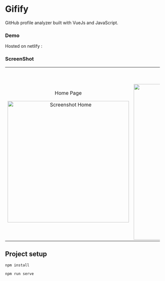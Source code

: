 # Gifify
GitHub profile analyzer built with VueJs and JavaScript.

### Demo

Hosted on netlify :

### ScreenShot
<table align="center">
    <tr>
        <td align="center">
         <p>Home Page</p>
        <img src="src/assets/demos/Home_page.png" alt="Screenshot Home" width="395px" />
        </td>
        <td align="center">
        <p>Profile Page</p>
         <img src="src/demos/profile.png" alt="Screenshot Profile" width="386px" height="506"/>
        </td>
    </tr>
</table>

## Project setup
```
npm install

npm run serve

```

